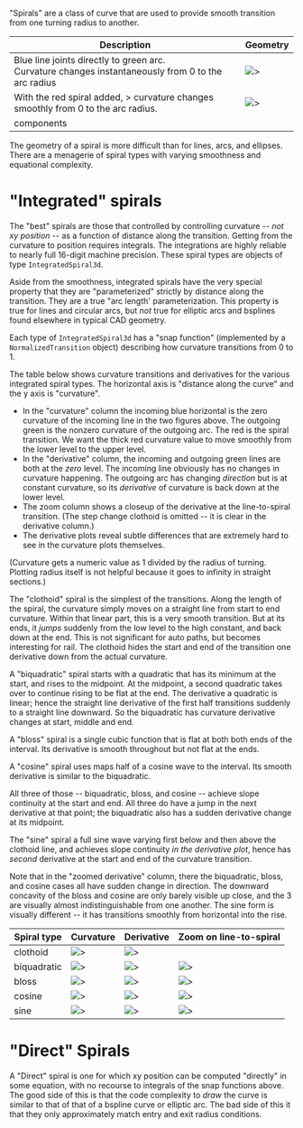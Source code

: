 "Spirals" are a class of curve that are used to provide smooth transition from one turning radius to another.

| Description | Geometry |
|---|---|
| Blue line joints directly to green arc. <br> Curvature changes instantaneously from 0 to the arc radius | ![>](./figs/Spiral/LineArcR300.png) |
| With the red spiral added, ><r> curvature changes smoothly from 0 to the arc radius.  | ![>](./figs/Spiral/LineSpiralL100R300Arc.png) |
| components  |  |

The geometry of a spiral is more difficult than for lines, arcs, and ellipses.  There are a menagerie of spiral types with varying smoothness and equational complexity.

# "Integrated" spirals

The "best" spirals are those that controlled by controlling curvature -- _not xy position_ -- as a function of distance along the transition.   Getting from the curvature to position requires integrals.   The integrations are highly reliable to nearly full 16-digit machine precision.   These spiral types are objects of type `IntegratedSpiral3d`.

Aside from the smoothness, integrated spirals have the very special property that they are "parameterized" strictly by distance along the transition.  They are a true "arc length' parameterization.  This property is true for lines and circular arcs, but _not_ true for elliptic arcs and bsplines found elsewhere in typical CAD geometry.

Each type of `IntegratedSpiral3d` has a "snap function" (implemented by a `NormalizedTransition` object) describing how curvature transitions from 0 to 1.

The table below shows curvature transitions and derivatives for the various integrated spiral types.
The horizontal axis is "distance along the curve" and the y axis is "curvature".
* In the "curvature" column the incoming blue horizontal is the zero curvature of the incoming line in the two figures above. The outgoing green is the nonzero curvature of the outgoing arc.  The red is the spiral transition. We want the thick red curvature value to move smoothly from the lower level to the upper level.
* In the "derivative" column, the incoming and outgoing green lines are both at the _zero_  level.  The incoming line obviously has no changes in curvature happening.  The outgoing arc has changing _direction_ but is at constant curvature, so its _derivative_ of curvature is back down at the lower level.
* The zoom column shows a closeup of the derivative at the line-to-spiral transition.  (The step change clothoid is omitted -- it is clear in the derivative column.)
* The derivative plots reveal subtle differences that are extremely hard to see in the curvature plots themselves.

(Curvature gets a numeric value as 1 divided by the radius of turning.   Plotting radius itself is not helpful because it goes to infinity in straight sections.)

The "clothoid" spiral is the simplest of the transitions.   Along the length of the spiral, the curvature simply moves on a straight line from start to end curvature.  Within that linear part, this is a very smooth transition.  But at its ends, it _jumps_ suddenly from the low level to the high constant, and back down at the end.   This is not significant for auto paths, but becomes interesting for rail.  The clothoid hides the start and end of the transition one derivative down from the actual curvature.

A "biquadratic" spiral starts with a quadratic that has its minimum at the start, and rises to the midpoint.  At the midpoint, a second quadratic takes over to continue rising to be flat at the end.  The derivative a quadratic is linear; hence the straight line derivative of the first half transitions suddenly to a straight line downward.   So the biquadratic has curvature derivative changes at start, middle and end.

A "bloss" spiral is a single cubic function that is flat at both both ends of the interval.  Its derivative is smooth throughout but not flat at the ends.

A "cosine" spiral uses maps half of a cosine wave to the interval. Its smooth derivative is similar to the biquadratic.

All three of those -- biquadratic, bloss, and cosine -- achieve slope continuity at the start and end.  All three do have a jump in the next derivative at that point;  the biquadratic also has a sudden derivative change at its midpoint.

The "sine" spiral a full sine wave varying first below and then above the clothoid line, and achieves slope continuity _in the derivative plot_, hence has _second_ derivative at the start and end of the curvature transition.

Note that in the "zoomed derivative" column, there the biquadratic, bloss, and cosine cases all have sudden change in direction. The downward concavity of the bloss and cosine are only barely visible up close, and the 3 are visually almost indistinguishable from one another.  The sine form is visually different -- it has transitions smoothly from horizontal into the rise.

| Spiral type | Curvature | Derivative | Zoom on line-to-spiral |
|---|---|---|---|
| clothoid  | ![>](./figs/Spiral/clothoidK.png) | ![>](./figs/Spiral/clothoidKPrime.png) | |
| biquadratic  | ![>](./figs/Spiral/biquadraticK.png) | ![>](./figs/Spiral/biquadraticKPrime.png) | ![>](./figs/Spiral/biquadraticKPrimeZoom.png)
| bloss  | ![>](./figs/Spiral/blossK.png) | ![>](./figs/Spiral/blossKPrime.png) | ![>](./figs/Spiral/blossKPrimeZoom.png) |
| cosine  | ![>](./figs/Spiral/cosineK.png) | ![>](./figs/Spiral/cosineKPrime.png) | ![>](./figs/Spiral/cosineKPrimeZoom.png) |
| sine  | ![>](./figs/Spiral/sineK.png) | ![>](./figs/Spiral/sineKPrime.png) | ![>](./figs/Spiral/sineKPrimeZoom.png) |

# "Direct" Spirals
A "Direct" spiral is one for which xy position can be computed "directly" in some equation, with no recourse to integrals of the snap functions above.   The good side of this is that the code complexity to _draw_ the curve is similar to that of that of a bspline curve or elliptic arc.    The bad side of this it that they only approximately match entry and exit radius conditions.